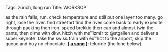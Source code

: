 Tags: zürich, long run
Title: WORKŠOP
  
as the rain falls, run. check temperature and still put one layer too many. go right, lose the river. find streetart find the river come back to early expedite through packing then iron. speed brekkie then cab and almost twin the pants, then dlms with dkw. hitch with ms™izmir to @stgallen and deliver a super keynote. take the swiss train with ex™hot to the airport, skip the queue and buy no chocolate.
**[ [a song](https://open.spotify.com/track/6YYpPsCKqHZuzjCfZRZhh1) ]:** teluride (the lone below)